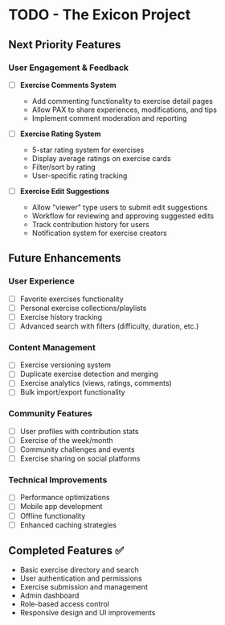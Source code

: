 # TODO - The Exicon Project

## Next Priority Features

### User Engagement & Feedback
- [ ] **Exercise Comments System**
  - Add commenting functionality to exercise detail pages
  - Allow PAX to share experiences, modifications, and tips
  - Implement comment moderation and reporting

- [ ] **Exercise Rating System**
  - 5-star rating system for exercises
  - Display average ratings on exercise cards
  - Filter/sort by rating
  - User-specific rating tracking

- [ ] **Exercise Edit Suggestions**
  - Allow "viewer" type users to submit edit suggestions
  - Workflow for reviewing and approving suggested edits
  - Track contribution history for users
  - Notification system for exercise creators

## Future Enhancements

### User Experience
- [ ] Favorite exercises functionality
- [ ] Personal exercise collections/playlists
- [ ] Exercise history tracking
- [ ] Advanced search with filters (difficulty, duration, etc.)

### Content Management
- [ ] Exercise versioning system
- [ ] Duplicate exercise detection and merging
- [ ] Exercise analytics (views, ratings, comments)
- [ ] Bulk import/export functionality

### Community Features
- [ ] User profiles with contribution stats
- [ ] Exercise of the week/month
- [ ] Community challenges and events
- [ ] Exercise sharing on social platforms

### Technical Improvements
- [ ] Performance optimizations
- [ ] Mobile app development
- [ ] Offline functionality
- [ ] Enhanced caching strategies

## Completed Features ✅
- Basic exercise directory and search
- User authentication and permissions
- Exercise submission and management
- Admin dashboard
- Role-based access control
- Responsive design and UI improvements